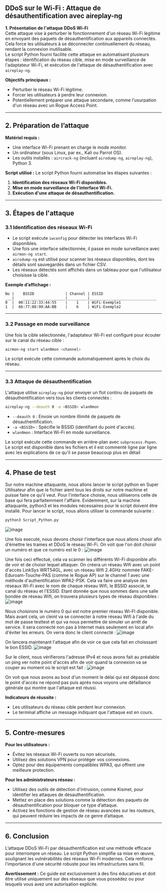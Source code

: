 ## DDoS sur le Wi-Fi : Attaque de désauthentification avec aireplay-ng

**1. Présentation de l'attaque DDoS Wi-Fi**  
Cette attaque vise à perturber le fonctionnement d'un réseau Wi-Fi légitime en envoyant des paquets de désauthentification aux appareils connectés. Cela force les utilisateurs à se déconnecter continuellement du réseau, rendant la connexion inutilisable.  
Le script Python fourni facilite cette attaque en automatisant plusieurs étapes : identification du réseau cible, mise en mode surveillance de l'adaptateur Wi-Fi, et exécution de l'attaque de désauthentification avec `aireplay-ng`.  

**Objectifs principaux :**
- Perturber le réseau Wi-Fi légitime.
- Forcer les utilisateurs à perdre leur connexion.
- Potentiellement préparer une attaque secondaire, comme l'usurpation d'un réseau avec un Rogue Access Point.  

---

## 2. Préparation de l’attaque  

**Matériel requis :**  
- Une interface Wi-Fi prenant en charge le mode monitor.  
- Un ordinateur (sous Linux, par ex., Kali ou Parrot OS).  
- Les outils installés : `aircrack-ng` (incluant `airodump-ng`, `aireplay-ng`), Python 3.  

**Script utilisé :** Le script Python fourni automatise les étapes suivantes :  
1. **Identification des réseaux Wi-Fi disponibles.**  
2. **Mise en mode surveillance de l'interface Wi-Fi.**  
3. **Exécution d'une attaque de désauthentification.**

---

## 3. Étapes de l'attaque

### 3.1 Identification des réseaux Wi-Fi
- Le script exécute `iwconfig` pour détecter les interfaces Wi-Fi disponibles.  
- Une fois une interface sélectionnée, il passe en mode surveillance avec `airmon-ng start`.  
- `airodump-ng` est utilisé pour scanner les réseaux disponibles, dont les détails sont sauvegardés dans un fichier CSV.  
- Les réseaux détectés sont affichés dans un tableau pour que l'utilisateur choisisse la cible.  

**Exemple d’affichage :**
```plaintext
No |    BSSID              | Channel | ESSID                         
___|    ___________________|_________|______________________________
0  |  00:11:22:33:44:55    |    1    | WiFi-Exemple1
1  |  66:77:88:99:AA:BB    |    6    | WiFi-Exemple2
```

---

### 3.2 Passage en mode surveillance
Une fois la cible sélectionnée, l'adaptateur Wi-Fi est configuré pour écouter sur le canal du réseau cible :
```bash
airmon-ng start wlan0mon <channel>
```
Le script exécute cette commande automatiquement après le choix du réseau.

---

### 3.3 Attaque de désauthentification
L'attaque utilise `aireplay-ng` pour envoyer un flot continu de paquets de désauthentification vers tous les clients connectés :
```bash
aireplay-ng --deauth 0 -a <BSSID> wlan0mon
```
- `--deauth 0` : Envoie un nombre illimité de paquets de désauthentification.  
- `-a <BSSID>` : Spécifie le BSSID (identifiant du point d'accès).  
- `wlan0mon` : Interface Wi-Fi en mode surveillance.

Le script exécute cette commande en arrière-plan avec `subprocess.Popen`.
Le script est disponible dans les fichiers et il est commenté ligne par ligne avec les explications de ce qu'il se passe beaucoup plus en détail

---

## 4. Phase de test
Sur notre machine attaquante, nous allons lancer le script python en Super Utilisateur afin que le fichier aient tous les droits sur notre machine et puisse faire ce qu'il veut. 
Pour l'interface choisie, nous utiliserons celle de base qui fera parfaitemment l'affaire. Evidemment, sur la machine attaquante, python3 et les modules nécessaires pour le script doivent être installé.
Pour lancer le script, nous allons utiliser la commande suivante :
```bash
python3 Script_Python.py
```
![image](https://github.com/user-attachments/assets/79011b4f-119a-489a-94ac-10a67866ff85)

Une fois executé, nous devons choisir l'interface que nous allons chosir afin d'émettre les trames et DDoS le réseau Wi-Fi. 
On voit que l'on doit choisir un numéro et que ce numéro est le 0 :
![image](https://github.com/user-attachments/assets/544c7c60-6635-4dce-b42c-a9b8901c3d19)

Une fois ceci effectué, cela va scanner les différents Wi-Fi disponible afin de voir et de choisir lequel attaquer.
On créera un réseau Wifi avec un point d'accès LinkSys WRT54GL, avec un réseau Wifi 2.4GHz nommée FAKE-Eduroam-Touche-PAS (comme le Rogue AP) sur le channel 1 avec une méthode d'authentification WPA2-PSK.
Cela va faire une analyse des réseaux Wi-Fi avec le nom de chaque réseau Wifi, le BSSID associé, le canal du réseau et l'ESSID. 
Etant donnée que nous sommes dans une salle bondée de réseau Wifi, on trouvera plusieurs types de réseau disponibles : 
![image](https://github.com/user-attachments/assets/fea63c19-dc68-4bc4-bc71-a4507190d25b)

Nous choisirons le numéro 0 qui est notre premier réseau Wi-FI disponible. Mais avant cela, un cleint va se connecter à notre réseau Wifi à l'aide du mot de passe testtest et qui va nous permettre de simuler un arrêt de service. Il sera connecté non pas à Internet mais seulement en local afin d'éviter les erreurs. On verra donc le client connecté :
![image](https://github.com/user-attachments/assets/d2473b43-97fc-4220-ae53-8f4c0856c48e)

On lancera maintenant l'attaque afin de voir ce que cela fait en choisssant le bon ESSID.
![image](https://github.com/user-attachments/assets/1a4da302-df85-461a-82c6-f93acd8f9077)

Sur le client, nous vérifierons l'adresse IPv4 et nous avons fait au préalable un ping ver notre point d'accès afin de voir quand la connexion va se couper au moment où le script est fait : 
![image](https://github.com/user-attachments/assets/3f500f93-370c-4886-95b9-3e73100faa8f)

On voit que nous avons au bout d'un moment le délai qui est dépassé donc le point d'accès ne répond pas puis après nous voyons une défaillance générale qui montre que l'attaque est réussi. 

**Indicateurs de réussite :**  
- Les utilisateurs du réseau cible perdent leur connexion.  
- Le terminal affiche un message indiquant que l'attaque est en cours.  

---

## 5. Contre-mesures

**Pour les utilisateurs :**  
- Évitez les réseaux Wi-Fi ouverts ou non sécurisés.  
- Utilisez des solutions VPN pour protéger vos connexions.  
- Optez pour des équipements compatibles WPA3, qui offrent une meilleure protection.  

**Pour les administrateurs réseau :**  
- Utilisez des outils de détection d'intrusion, comme Kismet, pour identifier les attaques de désauthentification.  
- Mettez en place des solutions comme la détection des paquets de désauthentification pour bloquer ce type d’attaque.  
- Activez les fonctions de gestion de réseau avancées sur les routeurs, qui peuvent réduire les impacts de ce genre d’attaque.

---

## 6. Conclusion  
L’attaque DDoS Wi-Fi par désauthentification est une méthode efficace pour interrompre un réseau. Le script Python simplifie sa mise en œuvre, soulignant les vulnérabilités des réseaux Wi-Fi modernes. Cela renforce l'importance d'une sécurité robuste pour les infrastructures sans fil.  

**Avertissement :** Ce guide est exclusivement à des fins éducatives et doit être utilisé uniquement sur des réseaux que vous possédez ou pour lesquels vous avez une autorisation explicite.

